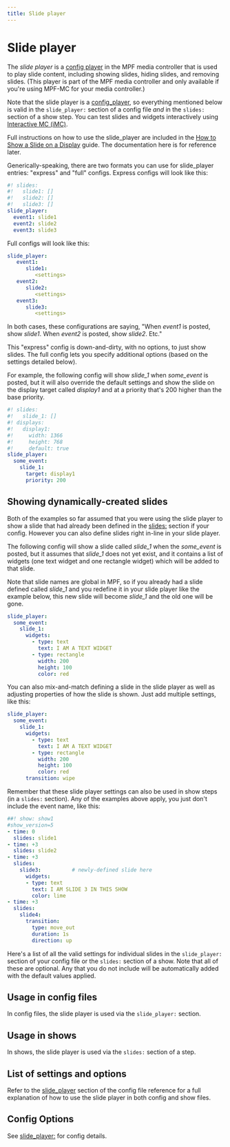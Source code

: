 ```yaml
---
title: Slide player
---
```


# Slide player


The *slide player* is a
[config player](index.md) in
the MPF media controller that is used to play slide content, including
showing slides, hiding slides, and removing slides. (This player is part
of the MPF media controller and only available if you're using MPF-MC
for your media controller.)

Note that the slide player is a
[config_player](index.md),
so everything mentioned below is valid in the `slide_player:` section of
a config file *and* in the `slides:` section of a show step. You can
test slides and widgets interactively using
[Interactive MC (iMC)](../tools/imc.md).

Full instructions on how to use the slide_player are included in the
[How to Show a Slide on a Display](../mc/slides/showing_slides.md) guide.
The documentation here is for reference later.

Generically-speaking, there are two formats you can use for slide_player
entries: "express" and "full" configs. Express configs will look
like this:

``` yaml
#! slides:
#!   slide1: []
#!   slide2: []
#!   slide3: []
slide_player:
  event1: slide1
  event2: slide2
  event3: slide3
```

Full configs will look like this:

``` yaml
slide_player:
   event1:
      slide1:
         <settings>
   event2:
      slide2:
         <settings>
   event3:
      slide3:
         <settings>
```

In both cases, these configurations are saying, "When *event1* is
posted, show *slide1*. When *event2* is posted, show *slide2*. Etc."

This "express" config is down-and-dirty, with no options, to just show
slides. The full config lets you specify additional options (based on
the settings detailed below).

For example, the following config will show *slide_1* when *some_event*
is posted, but it will also override the default settings and show the
slide on the display target called *display1* and at a priority that's
200 higher than the base priority.

``` yaml
#! slides:
#!   slide_1: []
#! displays:
#!   display1:
#!     width: 1366
#!     height: 768
#!     default: true
slide_player:
  some_event:
    slide_1:
      target: display1
      priority: 200
```

## Showing dynamically-created slides

Both of the examples so far assumed that you were using the slide player
to show a slide that had already been defined in the
[slides:](../config/slides.md) section if your config.
However you can also define slides right in-line in your slide player.

The following config will show a slide called *slide_1* when the
*some_event* is posted, but it assumes that *slide_1* does not yet
exist, and it contains a list of widgets (one text widget and one
rectangle widget) which will be added to that slide.

Note that slide names are global in MPF, so if you already had a slide
defined called *slide_1* and you redefine it in your slide player like
the example below, this new slide will become *slide_1* and the old one
will be gone.

``` yaml
slide_player:
  some_event:
    slide_1:
      widgets:
        - type: text
          text: I AM A TEXT WIDGET
        - type: rectangle
          width: 200
          height: 100
          color: red
```

You can also mix-and-match defining a slide in the slide player as well
as adjusting properties of how the slide is shown. Just add multiple
settings, like this:

``` yaml
slide_player:
  some_event:
    slide_1:
      widgets:
        - type: text
          text: I AM A TEXT WIDGET
        - type: rectangle
          width: 200
          height: 100
          color: red
      transition: wipe
```

Remember that these slide player settings can also be used in show steps
(in a `slides:` section). Any of the examples above apply, you just
don't include the event name, like this:

``` yaml
##! show: show1
#show_version=5
- time: 0
  slides: slide1
- time: +3
  slides: slide2
- time: +3
  slides:
    slide3:          # newly-defined slide here
      widgets:
      - type: text
        text: I AM SLIDE 3 IN THIS SHOW
        color: lime
- time: +3
  slides:
    slide4:
      transition:
        type: move_out
        duration: 1s
        direction: up
```

Here's a list of all the valid settings for individual slides in the
`slide_player:` section of your config file or the `slides:` section of
a show. Note that all of these are optional. Any that you do not include
will be automatically added with the default values applied.

## Usage in config files

In config files, the slide player is used via the `slide_player:`
section.

## Usage in shows

In shows, the slide player is used via the `slides:` section of a step.

## List of settings and options

Refer to the [slide_player](../config/slide_player.md) section of the config file reference for a full explanation
of how to use the slide player in both config and show files.

## Config Options

See [slide_player:](../config/slide_player.md) for config
details.
